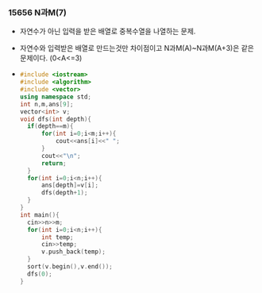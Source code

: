 ### 15656 N과M(7)

- 자연수가 아닌 입력을 받은 배열로 중복수열을 나열하는 문제.

- 자연수와 입력받은 배열로 만드는것만 차이점이고 N과M(A)~N과M(A+3)은 같은 문제이다. (0<A<=3)

- ```C++
  #include <iostream>
  #include <algorithm>
  #include <vector>
  using namespace std;
  int n,m,ans[9];
  vector<int> v;
  void dfs(int depth){
  	if(depth==m){
  		for(int i=0;i<m;i++){
  			cout<<ans[i]<<" ";
  		}
  		cout<<"\n";
  		return;
  	}
  	for(int i=0;i<n;i++){
  		ans[depth]=v[i];
  		dfs(depth+1);
  	}
  }
  int main(){
  	cin>>n>>m;
  	for(int i=0;i<n;i++){
  		int temp;
  		cin>>temp;
  		v.push_back(temp);
  	}
  	sort(v.begin(),v.end());
  	dfs(0);
  } 
  ```

  